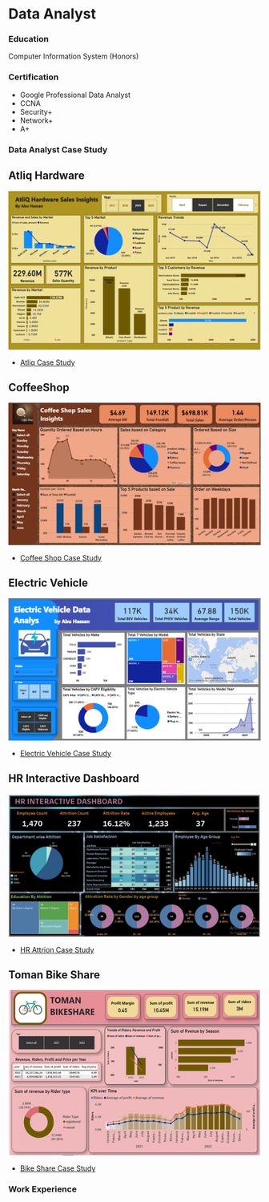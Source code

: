 # Data Analyst

### Education
Computer Information System (Honors)

### Certification
- Google Professional Data Analyst
- CCNA
- Security+
- Network+
- A+

### Data Analyst Case Study
## Atliq Hardware
![EEG_Band_Discovery](/Picture/Atliq_Hardware.png)
- [Atliq Case Study](/AtliqHardware.docx)
 
## CoffeeShop
  ![EEG_Band_Discovery](/Picture/Coffee_Shop.png)
  - [Coffee Shop Case Study](/CoffeeShop.docx)
   
## Electric Vehicle
  ![EEG_Band_Discovery](/Picture/EV_Vehicle.png)
  - [Electric Vehicle Case Study](/ElectricVehicle.docx)
     
## HR Interactive Dashboard
  ![EEG_Band_Discovery](/Picture/HR_Dashboard.png)
  - [HR Attrion Case Study](/HRdashboard.docx)
    
## Toman Bike Share
  ![EEG_Band_Discovery](/Picture/Bike_Share.png)
  - [Bike Share Case Study](/TomanBikeShare.docx)
    
### Work Experience


